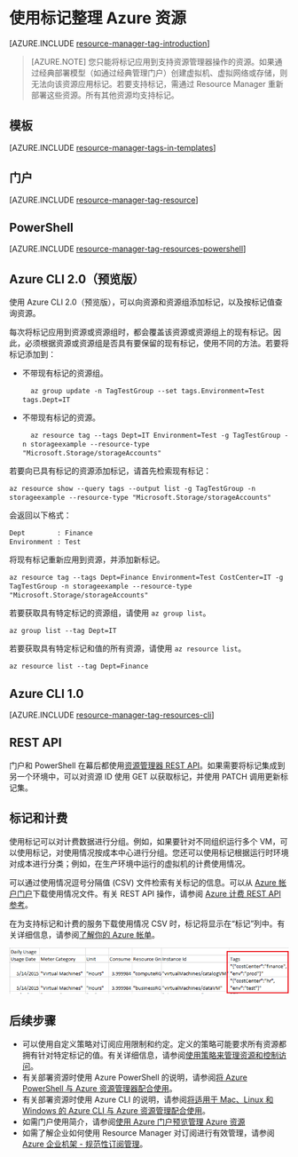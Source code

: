 <properties
    pageTitle="为逻辑组织标记 Azure 资源 | Azure"
    description="演示如何应用标记来组织 Azure 资源进行计费和管理。"
    services="azure-resource-manager"
    documentationcenter=""
    author="tfitzmac"
    manager="timlt"
    editor="tysonn" />
<tags
    ms.assetid="003a78e5-2ff8-4685-93b4-e94d6fb8ed5b"
    ms.service="azure-resource-manager"
    ms.workload="multiple"
    ms.tgt_pltfrm="AzurePortal"
    ms.devlang="na"
    ms.topic="article"
    ms.date="02/15/2017"
    wacn.date="03/03/2017"
    ms.author="tomfitz" />  


# 使用标记整理 Azure 资源
[AZURE.INCLUDE [resource-manager-tag-introduction](../../includes/resource-manager-tag-introduction.md)]

> [AZURE.NOTE]
> 您只能将标记应用到支持资源管理器操作的资源。如果通过经典部署模型（如通过经典管理门户）创建虚拟机、虚拟网络或存储，则无法向该资源应用标记。若要支持标记，需通过 Resource Manager 重新部署这些资源。所有其他资源均支持标记。
> 
> 

<!-- Policy Unable on the Azure.cn>
## 确保标记与策略一致

使用资源策略，可以为你的组织创建标准规则。可以创建策略，以确保使用适当的值标记资源。有关详细信息，请参阅[对标记应用资源策略](/documentation/articles/resource-manager-policy-tags/)。
-->
## 模板

[AZURE.INCLUDE [resource-manager-tags-in-templates](../../includes/resource-manager-tags-in-templates.md)]

## 门户

[AZURE.INCLUDE [resource-manager-tag-resource](../../includes/resource-manager-tag-resources.md)]

## PowerShell

[AZURE.INCLUDE [resource-manager-tag-resources-powershell](../../includes/resource-manager-tag-resources-powershell.md)]

## Azure CLI 2.0（预览版）

使用 Azure CLI 2.0（预览版），可以向资源和资源组添加标记，以及按标记值查询资源。

每次将标记应用到资源或资源组时，都会覆盖该资源或资源组上的现有标记。因此，必须根据资源或资源组是否具有要保留的现有标记，使用不同的方法。若要将标记添加到：

* 不带现有标记的资源组。

        az group update -n TagTestGroup --set tags.Environment=Test tags.Dept=IT

* 不带现有标记的资源。

        az resource tag --tags Dept=IT Environment=Test -g TagTestGroup -n storageexample --resource-type "Microsoft.Storage/storageAccounts"

若要向已具有标记的资源添加标记，请首先检索现有标记：

    az resource show --query tags --output list -g TagTestGroup -n storageexample --resource-type "Microsoft.Storage/storageAccounts"

会返回以下格式：

    Dept        : Finance
    Environment : Test

将现有标记重新应用到资源，并添加新标记。

    az resource tag --tags Dept=Finance Environment=Test CostCenter=IT -g TagTestGroup -n storageexample --resource-type "Microsoft.Storage/storageAccounts"

若要获取具有特定标记的资源组，请使用 `az group list`。

    az group list --tag Dept=IT

若要获取具有特定标记和值的所有资源，请使用 `az resource list`。

    az resource list --tag Dept=Finance

## Azure CLI 1.0

[AZURE.INCLUDE [resource-manager-tag-resources-cli](../../includes/resource-manager-tag-resources-cli.md)]

## REST API

门户和 PowerShell 在幕后都使用[资源管理器 REST API](https://docs.microsoft.com/rest/api/resources/)。如果需要将标记集成到另一个环境中，可以对资源 ID 使用 GET 以获取标记，并使用 PATCH 调用更新标记集。

## 标记和计费

使用标记可以对计费数据进行分组。例如，如果要针对不同组织运行多个 VM，可以使用标记，对使用情况按成本中心进行分组。您还可以使用标记根据运行时环境对成本进行分类；例如，在生产环境中运行的虚拟机的计费使用情况。

<!-- Not supported billing-usage-rate-card-overview on Azure.cn -->
可以通过使用情况逗号分隔值 (CSV) 文件检索有关标记的信息。可以从 [Azure 帐户门户](https://account.windowsazure.cn/)下载使用情况文件。有关 REST API 操作，请参阅 [Azure 计费 REST API 参考](https://msdn.microsoft.com/zh-cn/library/azure/1ea5b323-54bb-423d-916f-190de96c6a3c)。

在为支持标记和计费的服务下载使用情况 CSV 时，标记将显示在“标记”列中。有关详细信息，请参阅[了解你的 Azure 帐单](/documentation/articles/billing-understand-your-bill/)。

![在计费中查看标记](./media/resource-group-using-tags/billing_csv.png)  

## 后续步骤
* 可以使用自定义策略对订阅应用限制和约定。定义的策略可能要求所有资源都拥有针对特定标记的值。有关详细信息，请参阅[使用策略来管理资源和控制访问](/documentation/articles/resource-manager-policy/)。
* 有关部署资源时使用 Azure PowerShell 的说明，请参阅[将 Azure PowerShell 与 Azure 资源管理器配合使用](/documentation/articles/powershell-azure-resource-manager/)。
* 有关部署资源时使用 Azure CLI 的说明，请参阅[将适用于 Mac、Linux 和 Windows 的 Azure CLI 与 Azure 资源管理配合使用](/documentation/articles/xplat-cli-azure-resource-manager/)。
* 如需门户使用简介，请参阅[使用 Azure 门户预览管理 Azure 资源](/documentation/articles/resource-group-portal/)
* 如需了解企业如何使用 Resource Manager 对订阅进行有效管理，请参阅 [Azure 企业机架 - 规范性订阅管理](/documentation/articles/resource-manager-subscription-governance/)。

<!---HONumber=Mooncake_0227_2017-->
<!-- Update_Description: update meta properties; update link reference; add Azure CLI 2.0 preview code to add tag to the resouce or resource group -->